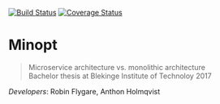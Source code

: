 [![Build Status](https://travis-ci.org/flygare/Minopt.svg?branch=master)](https://travis-ci.org/flygare/Minopt)
[![Coverage Status](https://coveralls.io/repos/github/flygare/Minopt/badge.svg?branch=master)](https://coveralls.io/github/flygare/Minopt?branch=master)
# Minopt

> Microservice architecture vs. monolithic architecture<br>
> Bachelor thesis at Blekinge Institute of Technoloy 2017

_Developers_: Robin Flygare, Anthon Holmqvist
